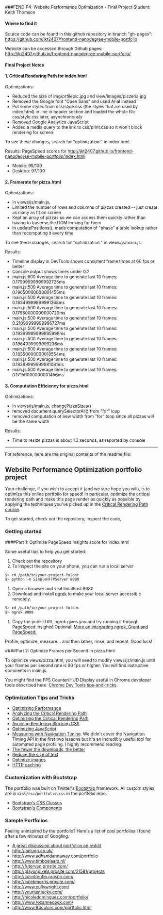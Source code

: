 ###FEND P4: Website Performance Optimization - Final Project
Student: Keith Thomson

#### Where to find it

Source code can be found in this github repository in branch "gh-pages":
https://github.com/jkt2407/frontend-nanodegree-mobile-portfolio

Website can be accessed through Github pages:
http://jkt2407.github.io/frontend-nanodegree-mobile-portfolio/

#### Final Project Notes

#### 1. Critical Rendering Path for index.html
Optimizations:
- Reduced the size of img/prfilepic.jpg and view/images/pizzeria.jpg
- Removed the Google font "Open Sans" and used Arial instead
- Put some styles from css/style.css (the styles that are used by index.html) in line in header section and loaded the whole file css/style.css later, asynchronously
- Removed Google Analytics JavaScript
- Added a media query to the link to css/print.css so it won't block rendering for screen

To see these changes, search for "optimization:" in index.html.

Results: PageSpeed scores for
	http://jkt2407.github.io/frontend-nanodegree-mobile-portfolio/index.html
- Mobile: 95/100
- Desktop: 97/100

#### 2. Framerate for pizza.html
Optimizations:
- In views/js/main.js,
 - Limited the number of rows and columns of pizzas created -- just create as many as fit on screen
 - Kept an array of pizzas so we can access them quickly rather than having to traverse the DOM looking for them
 - In updatePositions(), made computation of "phase" a table lookup rather than recomputing it every time

To see these changes, search for "optimization:" in views/js/main.js.

Results:

- Timeline display in DevTools shows consistent frame times at 60 fps or better
- Console output shows times under 0.2
 - main.js:500 Average time to generate last 10 frames: 0.17999999999992725ms
 - main.js:500 Average time to generate last 10 frames: 0.19650000000001455ms
 - main.js:500 Average time to generate last 10 frames: 0.18349999999991268ms
 - main.js:500 Average time to generate last 10 frames: 0.17950000000000726ms
 - main.js:500 Average time to generate last 10 frames: 0.21099999999996727ms
 - main.js:500 Average time to generate last 10 frames: 0.19399999999995998ms
 - main.js:500 Average time to generate last 10 frames: 0.1964999999999236ms
 - main.js:500 Average time to generate last 10 frames: 0.18350000000018554ms
 - main.js:500 Average time to generate last 10 frames: 0.18299999999981081ms
 - main.js:500 Average time to generate last 10 frames: 0.17150000000001456ms

#### 3. Computation Efficiency for pizza.html
Optimizations:
- In views/js/main.js, changePizzaSizes()
 - removed document.querySelectorAll() from "for" loop
 - removed computation of new width from "for" loop since all pizzas will be the same width

Results:

- Time to resize pizzas is about 1.3 seconds, as reported by console

 ***

For reference, here are the original contents of the readme file:

## Website Performance Optimization portfolio project

Your challenge, if you wish to accept it (and we sure hope you will), is to optimize this online portfolio for speed! In particular, optimize the critical rendering path and make this page render as quickly as possible by applying the techniques you've picked up in the [Critical Rendering Path course](https://www.udacity.com/course/ud884).

To get started, check out the repository, inspect the code,

### Getting started

####Part 1: Optimize PageSpeed Insights score for index.html

Some useful tips to help you get started:

1. Check out the repository
1. To inspect the site on your phone, you can run a local server

  ```bash
  $> cd /path/to/your-project-folder
  $> python -m SimpleHTTPServer 8080
  ```

1. Open a browser and visit localhost:8080
1. Download and install [ngrok](https://ngrok.com/) to make your local server accessible remotely.

  ``` bash
  $> cd /path/to/your-project-folder
  $> ngrok 8080
  ```

1. Copy the public URL ngrok gives you and try running it through PageSpeed Insights! Optional: [More on integrating ngrok, Grunt and PageSpeed.](http://www.jamescryer.com/2014/06/12/grunt-pagespeed-and-ngrok-locally-testing/)

Profile, optimize, measure... and then lather, rinse, and repeat. Good luck!

####Part 2: Optimize Frames per Second in pizza.html

To optimize views/pizza.html, you will need to modify views/js/main.js until your frames per second rate is 60 fps or higher. You will find instructive comments in main.js.

You might find the FPS Counter/HUD Display useful in Chrome developer tools described here: [Chrome Dev Tools tips-and-tricks](https://developer.chrome.com/devtools/docs/tips-and-tricks).

### Optimization Tips and Tricks
* [Optimizing Performance](https://developers.google.com/web/fundamentals/performance/ "web performance")
* [Analyzing the Critical Rendering Path](https://developers.google.com/web/fundamentals/performance/critical-rendering-path/analyzing-crp.html "analyzing crp")
* [Optimizing the Critical Rendering Path](https://developers.google.com/web/fundamentals/performance/critical-rendering-path/optimizing-critical-rendering-path.html "optimize the crp!")
* [Avoiding Rendering Blocking CSS](https://developers.google.com/web/fundamentals/performance/critical-rendering-path/render-blocking-css.html "render blocking css")
* [Optimizing JavaScript](https://developers.google.com/web/fundamentals/performance/critical-rendering-path/adding-interactivity-with-javascript.html "javascript")
* [Measuring with Navigation Timing](https://developers.google.com/web/fundamentals/performance/critical-rendering-path/measure-crp.html "nav timing api"). We didn't cover the Navigation Timing API in the first two lessons but it's an incredibly useful tool for automated page profiling. I highly recommend reading.
* <a href="https://developers.google.com/web/fundamentals/performance/optimizing-content-efficiency/eliminate-downloads.html">The fewer the downloads, the better</a>
* <a href="https://developers.google.com/web/fundamentals/performance/optimizing-content-efficiency/optimize-encoding-and-transfer.html">Reduce the size of text</a>
* <a href="https://developers.google.com/web/fundamentals/performance/optimizing-content-efficiency/image-optimization.html">Optimize images</a>
* <a href="https://developers.google.com/web/fundamentals/performance/optimizing-content-efficiency/http-caching.html">HTTP caching</a>

### Customization with Bootstrap
The portfolio was built on Twitter's <a href="http://getbootstrap.com/">Bootstrap</a> framework. All custom styles are in `dist/css/portfolio.css` in the portfolio repo.

* <a href="http://getbootstrap.com/css/">Bootstrap's CSS Classes</a>
* <a href="http://getbootstrap.com/components/">Bootstrap's Components</a>

### Sample Portfolios

Feeling uninspired by the portfolio? Here's a list of cool portfolios I found after a few minutes of Googling.

* <a href="http://www.reddit.com/r/webdev/comments/280qkr/would_anybody_like_to_post_their_portfolio_site/">A great discussion about portfolios on reddit</a>
* <a href="http://ianlunn.co.uk/">http://ianlunn.co.uk/</a>
* <a href="http://www.adhamdannaway.com/portfolio">http://www.adhamdannaway.com/portfolio</a>
* <a href="http://www.timboelaars.nl/">http://www.timboelaars.nl/</a>
* <a href="http://futoryan.prosite.com/">http://futoryan.prosite.com/</a>
* <a href="http://playonpixels.prosite.com/21591/projects">http://playonpixels.prosite.com/21591/projects</a>
* <a href="http://colintrenter.prosite.com/">http://colintrenter.prosite.com/</a>
* <a href="http://calebmorris.prosite.com/">http://calebmorris.prosite.com/</a>
* <a href="http://www.cullywright.com/">http://www.cullywright.com/</a>
* <a href="http://yourjustlucky.com/">http://yourjustlucky.com/</a>
* <a href="http://nicoledominguez.com/portfolio/">http://nicoledominguez.com/portfolio/</a>
* <a href="http://www.roxannecook.com/">http://www.roxannecook.com/</a>
* <a href="http://www.84colors.com/portfolio.html">http://www.84colors.com/portfolio.html</a>
